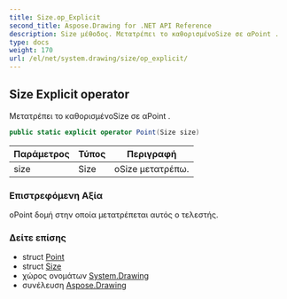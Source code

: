 ```yaml
---
title: Size.op_Explicit
second_title: Aspose.Drawing for .NET API Reference
description: Size μέθοδος. Μετατρέπει το καθορισμένοSize σε αPoint .
type: docs
weight: 170
url: /el/net/system.drawing/size/op_explicit/
---
```

## Size Explicit operator

Μετατρέπει το καθορισμένοSize σε αPoint .

```csharp
public static explicit operator Point(Size size)
```

| Παράμετρος | Τύπος | Περιγραφή |
| --- | --- | --- |
| size | Size | οSize μετατρέπω. |

### Επιστρεφόμενη Αξία

οPoint δομή στην οποία μετατρέπεται αυτός ο τελεστής.

### Δείτε επίσης

* struct [Point](../../point/)
* struct [Size](../)
* χώρος ονομάτων [System.Drawing](../../size/)
* συνέλευση [Aspose.Drawing](../../../)


